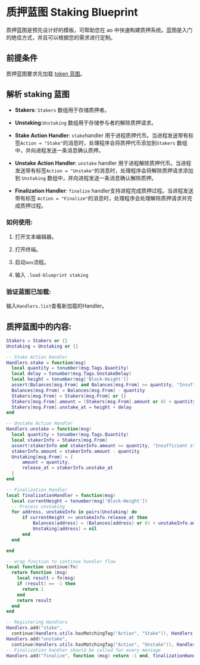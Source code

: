 # 质押蓝图 Staking Blueprint

质押蓝图是预先设计好的模板，可帮助您在 ao 中快速构建质押系统。蓝图是入门的绝佳方式，并且可以根据您的需求进行定制。
## 前提条件

质押蓝图要求先加载 [token 蓝图](./token.md)。

## 解析 staking 蓝图

- **Stakers**: `Stakers` 数组用于存储质押者。

- **Unstaking**:`Unstaking` 数组用于存储参与者的解除质押请求。

- **Stake Action Handler**: `stake`handler 用于进程质押代币。当进程发送带有标签`Action = "Stake"`的消息时，处理程序会将质押代币添加到`Stakers` 数组中，并向进程发送一条消息确认质押。

- **Unstake Action Handler**: `unstake` handler 用于进程解除质押代币。当进程发送带有标签`Action = "Unstake"`的消息时，处理程序会将解除质押请求添加到 `Unstaking` 数组中，并向进程发送一条消息确认解除质押。

- **Finalization Handler**: `finalize` handler支持进程完成质押过程。当进程发送带有标签 `Action = "Finalize"`的消息时，处理程序会处理解除质押请求并完成质押过程。
### 如何使用:

1. 打开文本编辑器。

2. 打开终端。

3. 启动`aos`流程。

4. 输入  `.load-blueprint staking`

### 验证蓝图已加载:

输入`Handlers.list`查看新加载的Handler。

## 质押蓝图中的内容:

```lua
Stakers = Stakers or {}
Unstaking = Unstaking or {}

-- Stake Action Handler
Handlers.stake = function(msg)
  local quantity = tonumber(msg.Tags.Quantity)
  local delay = tonumber(msg.Tags.UnstakeDelay)
  local height = tonumber(msg['Block-Height'])
  assert(Balances[msg.From] and Balances[msg.From] >= quantity, "Insufficient balance to stake")
  Balances[msg.From] = Balances[msg.From] - quantity
  Stakers[msg.From] = Stakers[msg.From] or {}
  Stakers[msg.From].amount = (Stakers[msg.From].amount or 0) + quantity
  Stakers[msg.From].unstake_at = height + delay
end

-- Unstake Action Handler
Handlers.unstake = function(msg)
  local quantity = tonumber(msg.Tags.Quantity)
  local stakerInfo = Stakers[msg.From]
  assert(stakerInfo and stakerInfo.amount >= quantity, "Insufficient staked amount")
  stakerInfo.amount = stakerInfo.amount - quantity
  Unstaking[msg.From] = {
      amount = quantity,
      release_at = stakerInfo.unstake_at
  }
end

-- Finalization Handler
local finalizationHandler = function(msg)
  local currentHeight = tonumber(msg['Block-Height'])
  -- Process unstaking
  for address, unstakeInfo in pairs(Unstaking) do
      if currentHeight >= unstakeInfo.release_at then
          Balances[address] = (Balances[address] or 0) + unstakeInfo.amount
          Unstaking[address] = nil
      end
  end

end

-- wrap function to continue handler flow
local function continue(fn)
  return function (msg)
    local result = fn(msg)
    if (result) == -1 then
      return 1
    end
    return result
  end
end

-- Registering Handlers
Handlers.add("stake",
  continue(Handlers.utils.hasMatchingTag("Action", "Stake")), Handlers.stake)
Handlers.add("unstake",
  continue(Handlers.utils.hasMatchingTag("Action", "Unstake")), Handlers.unstake)
-- Finalization handler should be called for every message
Handlers.add("finalize", function (msg) return -1 end, finalizationHandler)
```
